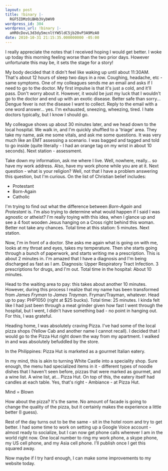 ```yaml
---
layout: post
title: !binary |-
  RGF5IDMzOiBHb3VybWV0
wordpress_id: 304
wordpress_url: !binary |-
  aHR0cDovL3d3dy5mcnltYW5ldC5jb20vP3A9MzA0
date: 2010-10-31 21:15:35.000000000 -05:00
---
```

I really appreciate the notes that I received hoping I would get better. I woke up today this morning feeling worse than the two prior days. However unfortunate this may be, it sets the stage for a story!

<!--more-->My body decided that it didn't feel like waking up until about 11:30AM. That's about 12 hours of sleep two days in a row. Coughing, headache, etc - same symptoms. One of my colleagues sends me an email and asks if I need to go to the doctor. My first impulse is that it's just a cold, and it'll pass. Don't worry about it. However, it would be just my luck that I wouldn't go to the doctor and end up with an exotic disease. Better safe than sorry... Dengue fever is not the disease I want to collect. Reply to the email with a one word answer... yes. I'm exhausted, sneezing, wheezing, tired. I hate doctors typically, but I know I should go.

My colleague shows up about 30 minutes later, and we head down to the local hospital. We walk in, and I'm quickly shuffled to a 'triage' area. They take my name, ask me some vitals, and ask me some questions. It was very much like an EMT assessing a scenario. I was bagged and tagged and told to go inside (quite literally - I had an orange tag on my wrist in about 10 seconds). Next station - assessment.

Take down my information, ask me where I live. Well, nowhere, really... so have my work address. Also, have my work phone while you are at it. Next question - what is your religion? Well, not that I have a problem answering this question, but I'm curious. On the list of Christian belief includes:
<ul>
	<li>Protestant</li>
	<li>Born-Again</li>
	<li>Catholic</li>
</ul>
I'm trying to find out what the difference between <em>Born-Again </em>and <em>Protestant</em> is. I'm also trying to determine what would happen if I said I was agnostic or atheist? I'm really toying with this idea, when I glance up and see a 4 foot wooden Jesus hanging on a Cross right behind this woman. Better not take any chances. Total time at this station: 5 minutes. Next station.

Now, I'm in front of a doctor. She asks me again what is going on with me, looks at my throat and eyes, takes my temperature. Then she starts going through a bunch of paperwork, and starts writing me a prescription. This is about 2 minutes in. I'm amazed that I have a diagnosis and I'm being discharged as fast as I am. Diagnosis: Upper Respiratory Tract Infection. 3 prescriptions for drugs, and I'm out. Total time in the hospital: About 10 minutes.

Head to the waiting area to pay: this takes about another 10 minutes. However, during this process I realize that my name has been transformed from <em>James Fryman</em> to <em>James Trayman</em>. Fryman/Trayman, whatever. Head up to pay: PHP1050 (right at $25 bucks). Total time: 25 minutes. I kinda felt like I had just been through a meat grinder given how fast I went through the hospital, but I went, I didn't have something bad - no point in hanging out. For this, I was grateful.

Heading home, I was absolutely craving Pizza. I've had some of the local pizza shops (Yellow Cab and another name I cannot recall). I decided that I would go to the Pizza Hut right down the way from my apartment. I walked in and was absolutely befuddled by the store.

In the Philippines: Pizza Hut is marketed as a gourmet Italian eatery.

In my mind, this is akin to turning White Castle into a speciality shop. Sure enough, the menu had specialized items in it - different types of noodle dishes that I haven't seen before, pizzas that were marked as gourmet, and a wine list. A wine list, at... Pizza Hut. On top of this, the eatery itself had candles at each table. Yes, that's right - Ambiance - at Pizza Hut.

Mind = Blown

How about the pizza? It's the same. No amount of facade is going to change the quality of the pizza, but it certainly makes the experience a little better (I guess).

Rest of the day turns out to be the same - sit in the hotel room and try to get better. I had some time to work on setting up a Google Voice account - almost ready to socialize, but I can now get phone calls wherever I am in the world right now. One local number to ring my work phone, a skype phone, my US cell phone, and my Asia cell phone. I'll publish once I get this squared away.

Now maybe if I try hard enough, I can make some improvements to my website today.
